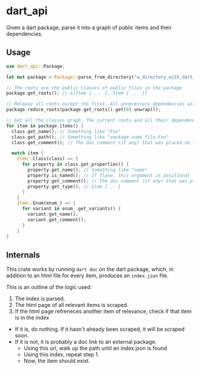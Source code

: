 # dart_api

Given a dart package, parse it into a graph of public items and their dependencies.

## Usage

```rust
use dart_api::Package;

let mut package = Package::parse_from_directory("a_directory_with_dart_code");

// The roots are the public classes of public files in the package
package.get_roots(); // &[Item { ... }, Item { ... }]

// Release all roots except the first. All unnecessary dependencies will be dropped.
package.reduce_roots(package.get_roots().get(0).unwrap()); 

// Get all the classes graph. The current roots and all their dependencies
for item in package.items() {
  class.get_name(); // Something like "Foo"
  class.get_path(); // Something like "package.some_file.Foo"
  class.get_comment(); // The doc comment (if any) that was placed on this class

  match item {
    Item::Class(class) => {
      for property in class.get_properties() {
        property.get_name(); // Something like "name"
        property.is_named(); // If flase, this argument is positional
        property.get_comment(); // The doc comment (if any) that was placed on this property
        property.get_type(); // Item { .. } 
      }
    }
    Item::Enum(enum_) => {
      for variant in enum_.get_variants() {
        variant.get_name();
        variant.get_comment();
      }
    }
}
```

## Internals

This crate works by running `dart doc` on the dart package, which, in addition to an html file for every
item, produces an `index.json` file.

This is an outline of the logic used:

1. The index is parsed.
2. The html page of all relevant items is scraped.
3. If the html page refreneces another item of relevance, check if that item is in the index
  - If it is, do nothing. If it hasn't already been scraped, it will be scraped soon.
  - If it is not, it is probably a doc link to an external package.
    - Using this url, walk up the path until an index.json is found
    - Using this index, repeat step 1.
    - Now, the item should exist.
